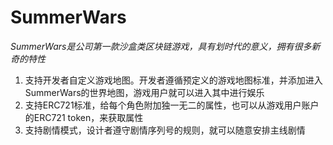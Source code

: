 # SummerWars
*SummerWars是公司第一款沙盒类区块链游戏，具有划时代的意义，拥有很多新奇的特性*

1. 支持开发者自定义游戏地图。开发者遵循预定义的游戏地图标准，并添加进入SummerWars的世界地图，游戏用户就可以进入其中进行娱乐
2. 支持ERC721标准，给每个角色附加独一无二的属性，也可以从游戏用户账户的ERC721 token，来获取属性
3. 支持剧情模式，设计者遵守剧情序列号的规则，就可以随意安排主线剧情
 

